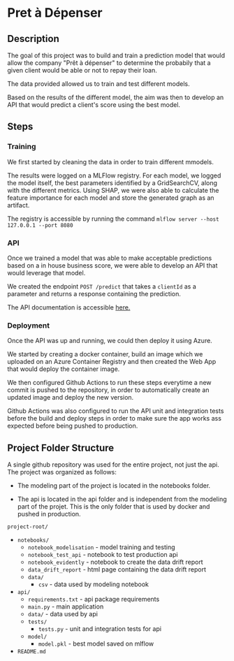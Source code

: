 # Pret à Dépenser 

## Description

The goal of this project was to build and train a prediction model that would allow the company "Prêt à dépenser" to determine the probabily that a given client would be able or not to repay their loan. 

The data provided allowed us to train and test different models. 

Based on the results of the different model, the aim was then to develop an API that would predict a client's score using the best model. 


## Steps 

### Training
We first started by cleaning the data in order to train different mmodels. 

The results were logged on a MLFlow registry. For each model, we logged the model itself, the best parameters identified by a GridSearchCV, along with the different metrics. Using SHAP, we were also able to calculate the feature importance for each model and store the generated graph as an artifact. 

The registry is accessible by running the command `mlflow server --host 127.0.0.1 --port 8080 `

### API

Once we trained a model that was able to make acceptable predictions based on a in house business score, we were able to develop an API that would leverage that model. 

We created the endpoint `POST /predict` that takes a `clientId` as a parameter and returns a response containing the prediction. 

The API documentation is accessible [here.](https://pret-a-depenser.azurewebsites.net/docs#/)

### Deployment

Once the API was up and running, we could then deploy it using Azure. 

We started by creating a docker container, build an image which we uploaded on an Azure Container Registry and then created the Web App that would deploy the container image. 

We then configured Github Actions to run these steps everytime a new commit is pushed to the repository, in order to automatically create an updated image and deploy the new version. 

Github Actions was also configured to run the API unit and integration tests before the build and deploy steps in order to make sure the app works ass expected before being pushed to production. 

## Project Folder Structure

A single github repository was used for the entire project, not just the api. The project was organized as follows: 

- The modeling part of the project is located in the notebooks folder. 

- The api is located in the api folder and is independent from the modeling part of the projet. This is the only folder that is used by docker and pushed in production. 

`project-root/`
- `notebooks/`
  - `notebook_modelisation` - model training and testing
  - `notebook_test_api` - notebook to test production api
  - `notebook_evidently` - notebook to create the data drift report
  - `data_drift_report` - html page containing the data drift report
  - `data/` 
    - `csv` - data used by modeling notebook
- `api/`
  - `requirements.txt` - api package requirements
  - `main.py` - main application
  - `data/` - data used by api
  - `tests/`
    - `tests.py` - unit and integration tests for api
  - `model/`
    - `model.pkl` - best model saved on mlflow
- `README.md`
